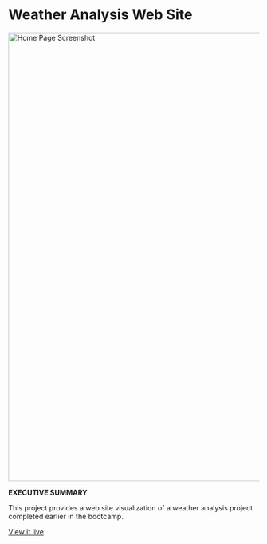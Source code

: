 # Weather Analysis Web Site

<a href="https://kennethcandersen.github.io/Web-Design-Challenge/index.html" target="_blank"><img width="900" alt="Home Page Screenshot" src="https://github.com/kennethcandersen/Web-Design-Challenge/blob/main/assets/home_page_screenshot.png"></a>

**EXECUTIVE SUMMARY**

This project provides a web site visualization of a weather analysis project completed earlier in the bootcamp.

[View it live](https://kennethcandersen.github.io/Web-Design-Challenge/index.html) 

